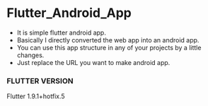 # Flutter_Android_App
<ul>
  <li> It is simple flutter android app.</li>
  <li> Basically I directly converted the web app into an android app.</li>
  <li> You can use this app structure in any of your projects by a little changes.</li>
  <li> Just replace the URL you want to make android app.</li>
  </ul>

<h3> FLUTTER VERSION</h3>
<p> Flutter 1.9.1+hotfix.5</p>
